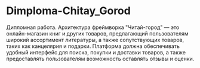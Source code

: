 # Dimploma-Chitay_Gorod
Дипломная работа. Архитектура фреймворка
"Читай-город" — это онлайн-магазин книг и других товаров, предлагающий пользователям широкий ассортимент литературы, а также сопутствующих товаров, таких как канцелярия и подарки. Платформа должна обеспечивать удобный интерфейс для поиска, покупки и доставки товаров, а также предоставлять пользователям возможность оставлять отзывы и оценки.
